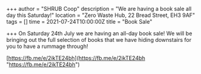+++
author = "SHRUB Coop"
description = "We are having a book sale all day this Saturday!"
location = "Zero Waste Hub, 22 Bread Street, EH3 9AF"
tags = []
time = 2021-07-24T10:00:00Z
title = "Book Sale"

+++
On Saturday 24th July we are having an all-day book sale! We will be bringing out the full selection of books that we have hiding downstairs for you to have a rummage through!

[https://fb.me/e/2ikTE24bh](https://fb.me/e/2ikTE24bh "https://fb.me/e/2ikTE24bh")